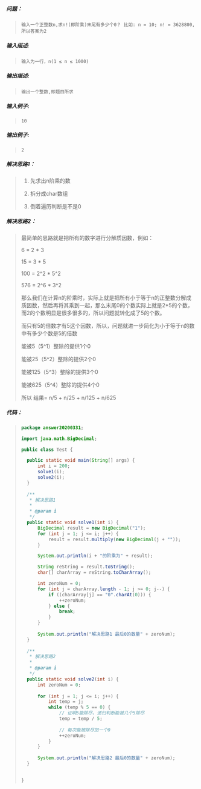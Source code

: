 ##### 问题：

> ```
> 输入一个正整数n,求n!(即阶乘)末尾有多少个0？ 比如: n = 10; n! = 3628800,所以答案为2
> ```

##### **输入描述:**

> ```
> 输入为一行，n(1 ≤ n ≤ 1000)
> ```

##### **输出描述:**

> ```
> 输出一个整数,即题目所求
> ```

##### **输入例子:**

> ```
> 10
> ```

##### **输出例子:**

> ```
> 2
> ```



##### 解决思路1：

> 1. 先求出n阶乘的数
>
> 2. 拆分成char数组
>
> 3. 倒着遍历判断是不是0

##### 解决思路2：

> 最简单的思路就是把所有的数字进行分解质因数，例如： 
>
> 6 = 2 * 3
>
> 15 = 3 * 5 
>
> 100 = 2^2 * 5^2 
>
> 576 = 2^6 * 3^2 
>
> 那么我们在计算n的阶乘时，实际上就是把所有小于等于n的正整数分解成质因数，然后再将其乘到一起，那么末尾0的个数实际上就是2*5的个数，而2的个数明显是很多很多的，所以问题就转化成了5的个数。 
>
> 而只有5的倍数才有5这个因数，所以，问题就进一步简化为小于等于n的数中有多少个数是5的倍数
>
> 能被5（5^1）整除的提供1个0 
>
> 能被25（5^2）整除的提供2个0 
>
> 能被125（5^3）整除的提供3个0 
>
> 能被625（5^4）整除的提供4个0 
>
> 所以 结果= n/5 + n/25 + n/125 + n/625

##### 代码：

> ```java
> package answer20200331;
> 
> import java.math.BigDecimal;
> 
> public class Test {
> 
> 	public static void main(String[] args) {
> 		int i = 200;
> 		solve1(i);
> 		solve2(i);
> 	}
> 	
> 	/**
> 	 * 解决思路1
> 	 * 
> 	 * @param i
> 	 */
> 	public static void solve1(int i) {
> 		BigDecimal result = new BigDecimal("1");
> 		for (int j = 1; j <= i; j++) {
> 			result = result.multiply(new BigDecimal(j + ""));
> 		}
> 
> 		System.out.println(i + "的阶乘为" + result);
> 
> 		String reString = result.toString();
> 		char[] charArray = reString.toCharArray();
> 
> 		int zeroNum = 0;
> 		for (int j = charArray.length - 1; j >= 0; j--) {
> 			if ((charArray[j] == "0".charAt(0))) {
> 				++zeroNum;
> 			} else {
> 				break;
> 			}
> 		}
> 		
> 		System.out.println("解决思路1 最后0的数量" + zeroNum);
> 	}
> 	
> 	/**
> 	 * 解决思路2
> 	 * 
> 	 * @param i
> 	 */
> 	public static void solve2(int i) {
> 		int zeroNum = 0;
> 		
> 		for (int j = 1; j <= i; j++) {
> 			int temp = j;
> 			while (temp % 5 == 0) {
> 				// 证明5能除尽，递归判断能被几个5除尽
> 				temp = temp / 5;
> 				
> 				// 每次能被除尽加一个0
> 				++zeroNum;
> 			}
> 		}
> 		
> 		System.out.println("解决思路2 最后0的数量" + zeroNum);
> 	}
> 	
> 
> }
> ```

